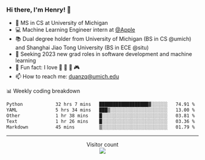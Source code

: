 ### Hi there, I'm Henry! 👋

- 🔭 MS in CS at University of Michigan
- 💻 Machine Learning Engineer intern at [@Apple](https://github.com/apple)
- 📚 Dual degree holder from University of Michigan (BS in CS @umich) and Shanghai Jiao Tong University (BS in ECE @situ)
- 🤖 Seeking 2023 new grad roles in software development and machine learning
- 🍁 Fun fact: I love 📸 🏓 🍜 🎮
- 📫 How to reach me: [duanzq@umich.edu](mailto:duanzq@umich.edu)

📊 Weekly coding breakdown
<!--START_SECTION:waka-->

```txt
Python            32 hrs 7 mins   ██████████████████▓░░░░░░   74.91 %
YAML              5 hrs 34 mins   ███▒░░░░░░░░░░░░░░░░░░░░░   13.00 %
Other             1 hr 38 mins    █░░░░░░░░░░░░░░░░░░░░░░░░   03.81 %
Text              1 hr 26 mins    █░░░░░░░░░░░░░░░░░░░░░░░░   03.36 %
Markdown          45 mins         ▒░░░░░░░░░░░░░░░░░░░░░░░░   01.79 %
```

<!--END_SECTION:waka-->

***
<p align="center"> 
  Visitor count<br>
  <img src="https://profile-counter.glitch.me/zlzq-duanzq/count.svg" />
</p>

<!-- ![Henry Duan's GitHub stats](https://github-readme-stats.vercel.app/api?username=zlzq-duanzq&show_icons=true)

![trophy](https://github-profile-trophy.vercel.app/?username=zlzq-duanzq&column=7)

[![Top Langs](https://github-readme-stats.vercel.app/api/top-langs/?username=zlzq-duanzq&layout=compact)](https://github.com/zlzq-duanzq/github-readme-stats) -->
